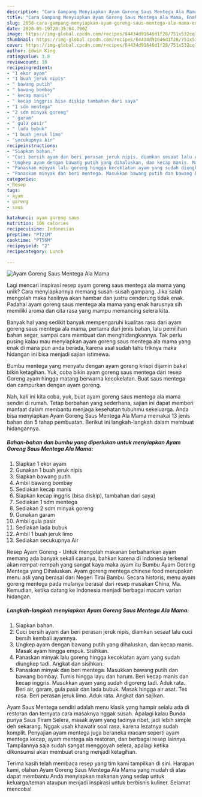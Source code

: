 ```yaml
---
description: "Cara Gampang Menyiapkan Ayam Goreng Saus Mentega Ala Mama, Enak"
title: "Cara Gampang Menyiapkan Ayam Goreng Saus Mentega Ala Mama, Enak"
slug: 2058-cara-gampang-menyiapkan-ayam-goreng-saus-mentega-ala-mama-enak
date: 2020-05-19T20:35:04.790Z
image: https://img-global.cpcdn.com/recipes/64434d91646d1f28/751x532cq70/ayam-goreng-saus-mentega-ala-mama-foto-resep-utama.jpg
thumbnail: https://img-global.cpcdn.com/recipes/64434d91646d1f28/751x532cq70/ayam-goreng-saus-mentega-ala-mama-foto-resep-utama.jpg
cover: https://img-global.cpcdn.com/recipes/64434d91646d1f28/751x532cq70/ayam-goreng-saus-mentega-ala-mama-foto-resep-utama.jpg
author: Edwin King
ratingvalue: 3.8
reviewcount: 10
recipeingredient:
- "1 ekor ayam"
- "1 buah jeruk nipis"
- " bawang putih"
- " bawang bombay"
- " kecap manis"
- " kecap inggris bisa diskip tambahan dari saya"
- "1 sdm mentega"
- "2 sdm minyak goreng"
- " garam"
- " gula pasir"
- " lada bubuk"
- "1 buah jeruk limo"
- "secukupnya Air"
recipeinstructions:
- "Siapkan bahan."
- "Cuci bersih ayam dan beri perasan jeruk nipis, diamkan sesaat lalu cuci bersih kembali ayamnya."
- "Ungkep ayam dengan bawang putih yang dihaluskan, dan kecap manis. Masak ayam hingga empuk. Sisihkan."
- "Panaskan minyak lalu goreng hingga kecoklatan ayam yang sudah diungkep tadi. Angkat dan sisihkan."
- "Panaskan minyak dan beri mentega. Masukkan bawang putih dan bawang bombay. Tumis hingga layu dan harum. Beri kecap manis dan kecap inggris. Masukkan ayam yang sudah digoreng tadi. Aduk rata. Beri air, garam, gula pasir dan lada bubuk. Masak hingga air asat. Tes rasa. Beri perasan jeruk limo. Aduk rata. Angkat dan sajikan."
categories:
- Resep
tags:
- ayam
- goreng
- saus

katakunci: ayam goreng saus 
nutrition: 106 calories
recipecuisine: Indonesian
preptime: "PT21M"
cooktime: "PT56M"
recipeyield: "2"
recipecategory: Lunch

---
```



![Ayam Goreng Saus Mentega Ala Mama](https://img-global.cpcdn.com/recipes/64434d91646d1f28/751x532cq70/ayam-goreng-saus-mentega-ala-mama-foto-resep-utama.jpg)

Lagi mencari inspirasi resep ayam goreng saus mentega ala mama yang unik? Cara menyiapkannya memang susah-susah gampang. Jika salah mengolah maka hasilnya akan hambar dan justru cenderung tidak enak. Padahal ayam goreng saus mentega ala mama yang enak harusnya sih memiliki aroma dan cita rasa yang mampu memancing selera kita.

Banyak hal yang sedikit banyak mempengaruhi kualitas rasa dari ayam goreng saus mentega ala mama, pertama dari jenis bahan, lalu pemilihan bahan segar, sampai cara membuat dan menghidangkannya. Tak perlu pusing kalau mau menyiapkan ayam goreng saus mentega ala mama yang enak di mana pun anda berada, karena asal sudah tahu triknya maka hidangan ini bisa menjadi sajian istimewa.

Bumbu mentega yang menyatu dengan ayam goreng krispi dijamin bakal bikin ketagihan. Yuk, coba bikin ayam goreng saus mentega dari resep Goreng ayam hingga matang berwarna kecokelatan. Buat saus mentega dan campurkan dengan ayam goreng.


Nah, kali ini kita coba, yuk, buat ayam goreng saus mentega ala mama sendiri di rumah. Tetap berbahan yang sederhana, sajian ini dapat memberi manfaat dalam membantu menjaga kesehatan tubuhmu sekeluarga. Anda bisa menyiapkan Ayam Goreng Saus Mentega Ala Mama memakai 13 jenis bahan dan 5 tahap pembuatan. Berikut ini langkah-langkah dalam membuat hidangannya.

<!--inarticleads1-->

##### Bahan-bahan dan bumbu yang diperlukan untuk menyiapkan Ayam Goreng Saus Mentega Ala Mama:

1. Siapkan 1 ekor ayam
1. Gunakan 1 buah jeruk nipis
1. Siapkan  bawang putih
1. Ambil  bawang bombay
1. Sediakan  kecap manis
1. Siapkan  kecap inggris (bisa diskip), tambahan dari saya)
1. Sediakan 1 sdm mentega
1. Sediakan 2 sdm minyak goreng
1. Gunakan  garam
1. Ambil  gula pasir
1. Sediakan  lada bubuk
1. Ambil 1 buah jeruk limo
1. Sediakan secukupnya Air


Resep Ayam Goreng - Untuk mengolah makanan berbahankan ayam memang ada banyak sekali caranya, bahkan karena di Indonesia terkenal akan rempat-rempah yang sangat kaya maka ayam itu Bumbu Ayam Goreng Mentega yang Dihaluskan. Ayam goreng mentega chinese food merupakan menu asli yang berasal dari Negeri Tirai Bambu. Secara historis, menu ayam goreng mentega pada mulanya berasal dari resep masakan China, Ma. Kemudian, ketika datang ke Indonesia menjadi berbagai macam varian hidangan. 

<!--inarticleads2-->

##### Langkah-langkah menyiapkan Ayam Goreng Saus Mentega Ala Mama:

1. Siapkan bahan.
1. Cuci bersih ayam dan beri perasan jeruk nipis, diamkan sesaat lalu cuci bersih kembali ayamnya.
1. Ungkep ayam dengan bawang putih yang dihaluskan, dan kecap manis. Masak ayam hingga empuk. Sisihkan.
1. Panaskan minyak lalu goreng hingga kecoklatan ayam yang sudah diungkep tadi. Angkat dan sisihkan.
1. Panaskan minyak dan beri mentega. Masukkan bawang putih dan bawang bombay. Tumis hingga layu dan harum. Beri kecap manis dan kecap inggris. Masukkan ayam yang sudah digoreng tadi. Aduk rata. Beri air, garam, gula pasir dan lada bubuk. Masak hingga air asat. Tes rasa. Beri perasan jeruk limo. Aduk rata. Angkat dan sajikan.


Ayam Saus Mentega sendiri adalah menu klasik yang hampir selalu ada di restoran dan ternyata cara masaknya nggak susah. Apalagi kalau Bunda punya Saus Tiram Selera, masak ayam yang tadinya ribet, jadi lebih simple deh sekarang. Nggak usah khawatir soal rasa, karena lezatnya sudah komplit. Penyajian ayam mentega juga beraneka macam seperti ayam mentega kecap, ayam mentega ala restoran, dan berbagai resep lainnya. Tampilannya saja sudah sangat menggoyah selera, apalagi ketika dikonsumsi akan membuat orang menjadi ketagihan. 

Terima kasih telah membaca resep yang tim kami tampilkan di sini. Harapan kami, olahan Ayam Goreng Saus Mentega Ala Mama yang mudah di atas dapat membantu Anda menyiapkan makanan yang sedap untuk keluarga/teman ataupun menjadi inspirasi untuk berbisnis kuliner. Selamat mencoba!
